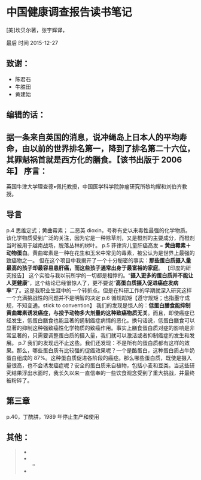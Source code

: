 中国健康调查报告读书笔记
===
[美]坎贝尔著，张宇辉译，

最后 时间 2015-12-27

致谢：
---
* 陈君石
* 牛胜田
* 黄建始

编辑的话：
---
据一条来自英国的消息，说冲绳岛上日本人的平均寿命，由以前的世界排名第一，降到了排名第二十六位，其罪魁祸首就是西方化的膳食。【该书出版于 2006 年】
序言：
---
英国牛津大学理查德•佩托教授，中国医学科学院肿瘤研究所黎均耀和刘伯齐教授。

导言 
---
p.4 思维定式；黄曲霉素；
二恶英 dioxin，号称有史以来毒性最强的化学物质。该化学物质受到广泛的关注，因为它是一种除草剂，又是橙剂的主要成分，而橙剂当时被用于越南战场，脱落丛林的树叶。
p.5 菲律宾儿童肝癌高发 = **黄曲霉素＋动物蛋白**。黄曲霉素是一种在花生和玉米中常见的毒素，被公认为是世界上最强的致癌物之一。
但在这个项目中我揭开了一个十分秘密的事实：**那些蛋白质摄入量最高的孩子却最容易患肝癌，而这些孩子通常出身于最富裕的家庭**。
【印度的研究报告】
这个实验与我以前所学的一切都是相悖的。“**摄入更多的蛋白质并不能让人更健康**”，这个结论已经很惊人了，更不要说“**高蛋白质摄入促进癌症发病率**”了。这是我职业生涯中的一个转折点。但是在科研工作的早期就深入研究这样一个充满挑战性的问题并不是明智的决定
p.6 循规蹈矩【遵守规矩；也指墨守成规，不知变通。stick to convention】
我们的发现是惊人的：**低蛋白膳食能抑制黄曲霉素诱发癌症，与投予动物多大剂量的这种致癌物质无关**。而且，即使癌症已经发生，低蛋白膳食也能显著的遏制癌症病情的恶化。换句话说，低蛋白膳食可以显著的抑制这种强致癌性化学物质的致癌作用。事实上膳食蛋白质对症的影响是非常显著的，只需要调整蛋白质的摄入量，我们就可以激活或者抑制癌症的发生和发展。
p.7 我们的发现远不止这些。我们还发现：不是所有的蛋白质都有这样的效果。那么，哪些蛋白质有比较强的促癌效果呢？一个是酪蛋白，这种蛋白质占牛奶蛋白组成的 87%。这种蛋白质促进各阶段的癌症。那么哪些蛋白质，既使是摄入量很高，也不会诱发癌症呢？安全的蛋白质来自植物，包括小麦和豆类。当这些研究结果浮出水面时，我长久以来一直信奉的一些饮食观念受到了重大挑战，并最终被粉碎了。

第三章
---
p.40，丁酰肼，1989 年停止生产和使用



其他：
---
> * 
> * 
>   * 
> * 
